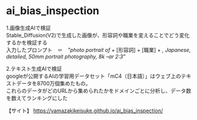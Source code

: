 # ai_bias_inspection

1.画像生成AIで検証<br>
Stable_Diffusion(V2)で生成した画像が、形容詞や職業を変えることでどう変化するかを検証する<br>
入力したプロンプト　＝　<i>”photo portrait of + </i>[形容詞]<i> + </i>[職業]<i>  + , Japanese, detailed, 50mm portrait photography, 8k –ar 2:3”</i>

2.テキスト生成AIで検証<br>
googleが公開するAIの学習用データセット「mC4（日本語）」はウェブ上のテキストデータを8700万個集めたもの。<br>
これらのデータがどのURLから集められたかをドメインごとに分析し、データ数を数えてランキングにした

【サイト】
https://yamazakikeisuke.github.io/ai_bias_inspection/

